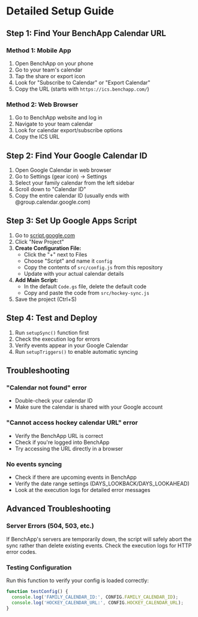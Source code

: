 # Detailed Setup Guide

## Step 1: Find Your BenchApp Calendar URL

### Method 1: Mobile App
1. Open BenchApp on your phone
2. Go to your team's calendar
3. Tap the share or export icon
4. Look for "Subscribe to Calendar" or "Export Calendar"
5. Copy the URL (starts with `https://ics.benchapp.com/`)

### Method 2: Web Browser
1. Go to BenchApp website and log in
2. Navigate to your team calendar
3. Look for calendar export/subscribe options
4. Copy the ICS URL

## Step 2: Find Your Google Calendar ID

1. Open Google Calendar in web browser
2. Go to Settings (gear icon) → Settings
3. Select your family calendar from the left sidebar
4. Scroll down to "Calendar ID"
5. Copy the entire calendar ID (usually ends with @group.calendar.google.com)

## Step 3: Set Up Google Apps Script

1. Go to [script.google.com](https://script.google.com)
2. Click "New Project"
3. **Create Configuration File:**
   - Click the "+" next to Files
   - Choose "Script" and name it `config`
   - Copy the contents of `src/config.js` from this repository
   - Update with your actual calendar details
4. **Add Main Script:**
   - In the default `Code.gs` file, delete the default code
   - Copy and paste the code from `src/hockey-sync.js`
5. Save the project (Ctrl+S)

## Step 4: Test and Deploy

1. Run `setupSync()` function first
2. Check the execution log for errors
3. Verify events appear in your Google Calendar
4. Run `setupTriggers()` to enable automatic syncing

## Troubleshooting

### "Calendar not found" error
- Double-check your calendar ID
- Make sure the calendar is shared with your Google account

### "Cannot access hockey calendar URL" error
- Verify the BenchApp URL is correct
- Check if you're logged into BenchApp
- Try accessing the URL directly in a browser

### No events syncing
- Check if there are upcoming events in BenchApp
- Verify the date range settings (DAYS_LOOKBACK/DAYS_LOOKAHEAD)
- Look at the execution logs for detailed error messages

## Advanced Troubleshooting

### Server Errors (504, 503, etc.)
If BenchApp's servers are temporarily down, the script will safely abort the sync rather than delete existing events. Check the execution logs for HTTP error codes.

### Testing Configuration
Run this function to verify your config is loaded correctly:
```javascript
function testConfig() {
  console.log('FAMILY_CALENDAR_ID:', CONFIG.FAMILY_CALENDAR_ID);
  console.log('HOCKEY_CALENDAR_URL:', CONFIG.HOCKEY_CALENDAR_URL);
}